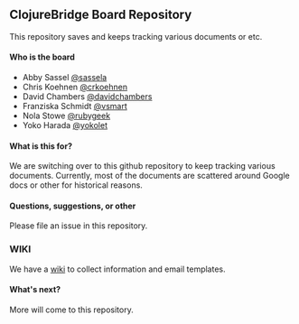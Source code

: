## ClojureBridge Board Repository

This repository saves and keeps tracking various documents or etc.

#### Who is the board

- Abby Sassel [@sassela](https://github.com/sassela)
- Chris Koehnen [@crkoehnen](https://github.com/crkoehnen)
- David Chambers [@davidchambers](https://github.com/davidchambers)
- Franziska Schmidt [@vsmart](https://github.com/vsmart)
- Nola Stowe [@rubygeek](https://github.com/rubygeek)
- Yoko Harada [@yokolet](https://github.com/yokolet)

#### What is this for?

We are switching over to this github repository to keep tracking various
documents. Currently, most of the documents are scattered around
Google docs or other for historical reasons.


#### Questions, suggestions, or other

Please file an issue in this repository.

### WIKI
We have a [wiki](https://github.com/ClojureBridge/board/wiki) to collect information and email templates. 

#### What's next?

More will come to this repository.




